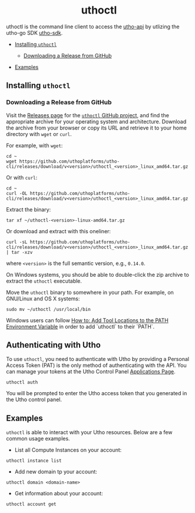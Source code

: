<h1 align="center">uthoctl</h1>


uthoctl is the command line client to access the [utho-api](https://utho.com/api-docs) by utlizing the utho-go SDK [utho-sdk](https://github.com/uthoplatforms/utho-go).

- [Installing `uthoctl`](#installing-uthoctl)
  - [Downloading a Release from GitHub](#downloading-a-release-from-github)
  
- [Examples](#examples)


## Installing `uthoctl`

### Downloading a Release from GitHub

Visit the [Releases
page](https://github.com/uthoplatforms/utho-cli/releases) for the
[`uthoctl` GitHub project](https://github.com/uthoplatforms/utho-cli), and find the
appropriate archive for your operating system and architecture.
Download the archive from your browser or copy its URL and
retrieve it to your home directory with `wget` or `curl`.

For example, with `wget`:

```
cd ~
wget https://github.com/uthoplatforms/utho-cli/releases/download/v<version>/uthoctl_<version>_linux_amd64.tar.gz
```

Or with `curl`:

```
cd ~
curl -OL https://github.com/uthoplatforms/utho-cli/releases/download/v<version>/uthoctl_<version>_linux_amd64.tar.gz
```

Extract the binary:

```
tar xf ~/uthoctl-<version>-linux-amd64.tar.gz
```

Or download and extract with this oneliner:
```
curl -sL https://github.com/uthoplatforms/utho-cli/releases/download/v<version>/uthoctl_<version>_linux_amd64.tar.gz | tar -xzv
```

where `<version>` is the full semantic version, e.g., `0.14.0`.

On Windows systems, you should be able to double-click the zip archive to extract the `uthoctl` executable.

Move the `uthoctl` binary to somewhere in your path. For example, on GNU/Linux and OS X systems:

```
sudo mv ~/uthoctl /usr/local/bin
```

Windows users can follow [How to: Add Tool Locations to the PATH Environment Variable](https://msdn.microsoft.com/en-us/library/office/ee537574(v=office.14).aspx) in order to add `uthoctl` to their `PATH`.

## Authenticating with Utho

To use `uthoctl`, you need to authenticate with Utho by providing a Personal Access Token (PAT) is the only method of
authenticating with the API. You can manage your tokens
at the Utho Control Panel [Applications Page](https://console.utho.com/api).

```
uthoctl auth
```

You will be prompted to enter the Utho access token that you generated in the Utho control panel.

## Examples

`uthoctl` is able to interact with your Utho resources. Below are a few common usage examples.

* List all Compute Instances on your account:
```
uthoctl instance list
```

* Add new domain tp your account:
```
uthoctl domain <domain-name>
```

* Get information about your account:
```
uthoctl account get
```
